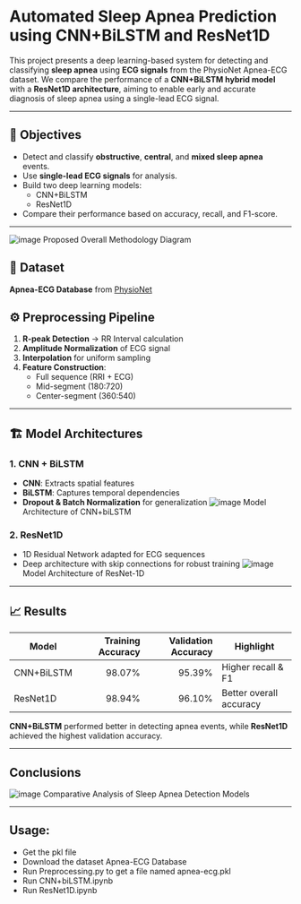 # Automated Sleep Apnea Prediction using CNN+BiLSTM and ResNet1D

This project presents a deep learning-based system for detecting and classifying **sleep apnea** using **ECG signals** from the PhysioNet Apnea-ECG dataset. We compare the performance of a **CNN+BiLSTM hybrid model** with a **ResNet1D architecture**, aiming to enable early and accurate diagnosis of sleep apnea using a single-lead ECG signal.

---

## 📌 Objectives

- Detect and classify **obstructive**, **central**, and **mixed sleep apnea** events.
- Use **single-lead ECG signals** for analysis.
- Build two deep learning models:
  - CNN+BiLSTM
  - ResNet1D
- Compare their performance based on accuracy, recall, and F1-score.

---
![image](https://github.com/user-attachments/assets/a663b922-062b-43e3-ae5c-0bb4c3feb104)
Proposed Overall Methodology Diagram 

## 📁 Dataset

**Apnea-ECG Database** from [PhysioNet](https://physionet.org/content/apnea-ecg/1.0.0/)

## ⚙️ Preprocessing Pipeline

1. **R-peak Detection** → RR Interval calculation  
2. **Amplitude Normalization** of ECG signal  
3. **Interpolation** for uniform sampling  
4. **Feature Construction**:
   - Full sequence (RRI + ECG)
   - Mid-segment (180:720)
   - Center-segment (360:540)

---

## 🏗️ Model Architectures

### 1. CNN + BiLSTM

- **CNN**: Extracts spatial features
- **BiLSTM**: Captures temporal dependencies
- **Dropout & Batch Normalization** for generalization
  ![image](https://github.com/user-attachments/assets/afc3bf3f-db16-46d1-bd67-66cc39c52b67)
  Model Architecture of CNN+biLSTM

### 2. ResNet1D

- 1D Residual Network adapted for ECG sequences
- Deep architecture with skip connections for robust training
  ![image](https://github.com/user-attachments/assets/b737f1d3-8940-4cba-a314-4ee7875d021b)
  Model Architecture of ResNet-1D


---

## 📈 Results

| Model        | Training Accuracy | Validation Accuracy | Highlight             |
|--------------|------------------:|---------------------:|------------------------|
| CNN+BiLSTM   | 98.07%            | 95.39%               | Higher recall & F1     |
| ResNet1D     | 98.94%            | 96.10%               | Better overall accuracy|

**CNN+BiLSTM** performed better in detecting apnea events, while **ResNet1D** achieved the highest validation accuracy.

---

## Conclusions

![image](https://github.com/user-attachments/assets/7ddc3730-6e41-4d76-94cc-11bb97725d2d)
Comparative Analysis of Sleep Apnea Detection Models

---
## Usage:
- Get the pkl file
- Download the dataset Apnea-ECG Database
- Run Preprocessing.py to get a file named apnea-ecg.pkl
- Run CNN+biLSTM.ipynb
- Run ResNet1D.ipynb

